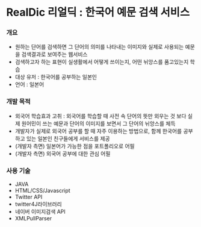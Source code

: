 # RealDic 리얼딕 : 한국어 예문 검색 서비스


### 개요

- 원하는 단어를 검색하면 그 단어의 의미를 나타내는 이미지와 실제로 사용되는 예문을 검색결과로 보여주는 웹서비스
- 검색하고자 하는 표현이 실생활에서 어떻게 쓰이는지, 어떤 뉘앙스를 품고있는지 학습
- 대상 유저 : 한국어를 공부하는 일본인
- 언어 : 일본어

### 개발 목적

- 외국어 학습효과 고취 : 외국어를 학습할 때 사전 속 단어의 뜻만 외우는 것 보다 실제 원어민이 쓰는 예문과 단어의 이미지를 보면서 그 단어의 뉘앙스를 체득
- 개발자가 실제로  외국어 공부를 할 때 자주 이용하는 방법으로, 함께 한국어를 공부하고 있는 일본인 친구들에게 서비스를 제공
- (개발자 측면) 일본어가 가능한 점을 포트폴리오로 어필
- (개발자 측면) 외국어 공부에 대한 관심 어필

### 사용 기술

- JAVA
- HTML/CSS/Javascript
- Twitter API
- twitter4J라이브러리
- 네이버 이미지검색 API
- XMLPullParser
